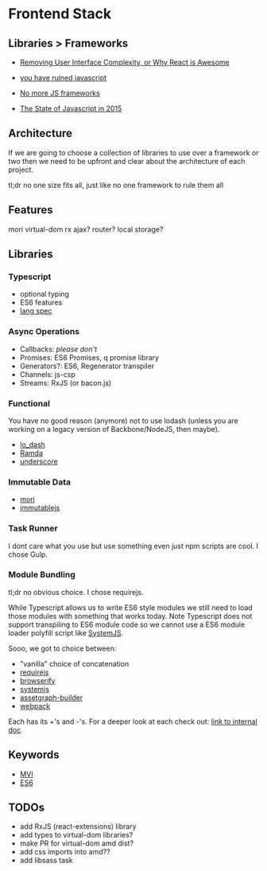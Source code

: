 # Frontend Stack

## Libraries > Frameworks

- [Removing User Interface Complexity, or Why React is Awesome](http://jlongster.com/Removing-User-Interface-Complexity,-or-Why-React-is-Awesome)

- [you have ruined javascript](http://codeofrob.com/entries/you-have-ruined-javascript.html)

- [No more JS frameworks](http://bitworking.org/news/2014/05/zero_framework_manifesto)

- [The State of Javascript in 2015](http://www.breck-mckye.com/blog/2014/12/the-state-of-javascript-in-2015/)

## Architecture
If we are going to choose a collection of libraries to use over a framework or two then we need to be upfront and clear about the architecture of each project.

tl;dr no one size fits all, just like no one framework to rule them all

## Features

mori
virtual-dom
rx
ajax?
router?
local storage?

## Libraries

### Typescript

- optional typing
- ES6 features
- [lang spec](http://www.typescriptlang.org/Content/TypeScript%20Language%20Specification.pdf)


### Async Operations

- Callbacks: *please don't*
- Promises: ES6 Promises, q promise library
- Generators?: ES6, Regenerator transpiler
- Channels: js-csp
- Streams: RxJS (or bacon.js)


### Functional

You have no good reason (anymore) not to use lodash (unless you are working on a legacy version of Backbone/NodeJS, then maybe).

- [lo_dash](https://lodash.com/)
- [Ramda](http://ramdajs.com/)
- [underscore](http://underscorejs.org/)


### Immutable Data

- [mori](https://github.com/swannodette/mori)
- [immutablejs](https://github.com/facebook/immutable-js)


### Task Runner

I dont care what you use but use something even just npm scripts are cool.  I chose Gulp.


### Module Bundling
tl;dr no obvious choice. I chose requirejs.

While Typescript allows us to write ES6 style modules we still need to load those modules with something that works today. Note Typescript does not support transpiling to ES6 module code so we cannot use a ES6 module loader polyfill script like [SystemJS](https://github.com/systemjs/systemjs).

Sooo, we got to choice between:
- "vanilla" choice of concatenation
- [requirejs](http://requirejs.org/)
- [browserify](http://browserify.org/)
- [systemjs](https://github.com/systemjs/systemjs)
- [assetgraph-builder](https://github.com/assetgraph/assetgraph-builder)
- [webpack]()

Each has its +'s and -'s.  For a deeper look at each check out: [link to internal doc]().


## Keywords
- [MVI](http://futurice.com/blog/reactive-mvc-and-the-virtual-dom)
- [ES6](http://en.wikipedia.org/wiki/ECMAScript#ECMAScript_Harmony_.286th_Edition.29)


## TODOs
- add RxJS (react-extensions) library
- add types to virtual-dom libraries?
- make PR for virtual-dom amd dist?
- add css imports into amd??
- add libsass task
